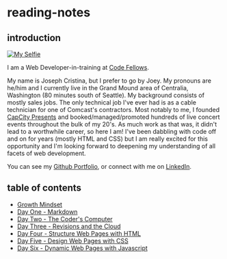 
# reading-notes

## introduction

[![My Selfie](https://i.postimg.cc/VLYBjmFP/selfiethumb.jpg)][Github]

I am a Web Developer-in-training at [Code Fellows](https://codefellows.org).

My name is Joseph Cristina, but I prefer to go by Joey. My pronouns are he/him and I currently live in the Grand Mound area of Centralia, Washington (80 minutes south of Seattle). My background consists of mostly sales jobs. The only technical job I've ever had is as a cable technician for one of Comcast's contractors. Most notably to me, I founded [CapCity Presents](https://capcitypresents.com) and booked/managed/promoted hundreds of live concert events throughout the bulk of my 20's. As much work as that was, it didn't lead to a worthwhile career, so here I am! I've been dabbling with code off and on for years (mostly HTML and CSS) but I am really excited for this opportunity and I'm looking forward to deepening my understanding of all facets of web development.

You can see my [Github Portfolio][Github], or connect with me on [LinkedIn][LinkedIn].

## table of contents

* [Growth Mindset](growthmindset)
* [Day One - Markdown](markdown)
* [Day Two - The Coder's Computer](coderscomputer)
* [Day Three - Revisions and the Cloud](revisionsandthecloud)
* [Day Four - Structure Web Pages with HTML](structurehtml)
* [Day Five - Design Web Pages with CSS](designcss)
* [Day Six - Dynamic Web Pages with Javascript](javascript)

[Github]: https://github.com/kvvpa
[LinkedIn]: https://linkedin.com/in/kvvpa
